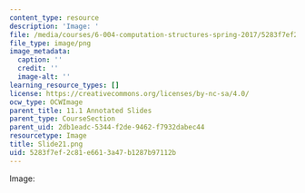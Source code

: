 ```yaml
---
content_type: resource
description: 'Image: '
file: /media/courses/6-004-computation-structures-spring-2017/5283f7ef2c81e6613a47b1287b97112b_Slide21.png
file_type: image/png
image_metadata:
  caption: ''
  credit: ''
  image-alt: ''
learning_resource_types: []
license: https://creativecommons.org/licenses/by-nc-sa/4.0/
ocw_type: OCWImage
parent_title: 11.1 Annotated Slides
parent_type: CourseSection
parent_uid: 2db1eadc-5344-f2de-9462-f7932dabec44
resourcetype: Image
title: Slide21.png
uid: 5283f7ef-2c81-e661-3a47-b1287b97112b
---
```

Image: 
